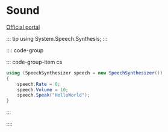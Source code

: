 # Sound

[Official portal](https://docs.microsoft.com/zh-cn/dotnet/api/system.speech.synthesis.speechsynthesizer?view=netframework-4.8)

::: tip
using System.Speech.Synthesis;
:::

:::: code-group

::: code-group-item cs

``` cs
using (SpeechSynthesizer speech = new SpeechSynthesizer())
{
    speech.Rate = 0;
    speech.Volume = 10;
    speech.Speak("HelloWorld");
}
```

:::

::::

